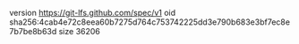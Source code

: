 version https://git-lfs.github.com/spec/v1
oid sha256:4cab4e72c8eea60b7275d764c753742225dd3e790b683e3bf7ec8e7b7be8b63d
size 36206

